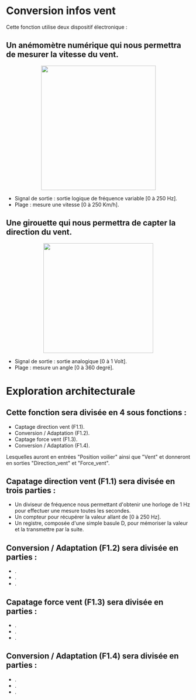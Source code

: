 # Conversion infos vent

Cette fonction utilise deux dispositif électronique :
## Un anémomètre numérique qui nous permettra de mesurer la vitesse du vent.
<p align="center">
  <img src="https://img1.bgxcdn.com/thumb/large/oaupload/banggood/images/29/15/fda1c9a0-82e2-46c5-bc91-45537a304ef2.jpg" width="313px" height="340px"/></p>

* Signal de sortie  :   sortie logique de fréquence variable [0 à 250 Hz].
* Plage             :   mesure une vitesse [0 à 250 Km/h].

## Une girouette qui nous permettra de capter la direction du vent.
<p align="center">
  <img src="https://i.ebayimg.com/images/g/PoEAAOSwm4Na~Nht/s-l300.jpg" width="300px" height="300px"/></p>

* Signal de sortie  :   sortie analogique [0 à 1 Volt].
* Plage             :   mesure un angle [0 à 360 degré].

# Exploration architecturale

## Cette fonction sera divisée en 4 sous fonctions :
+ Captage direction vent (F1.1).
+ Conversion / Adaptation (F1.2).
+ Captage force vent (F1.3).
+ Conversion / Adaptation (F1.4).

Lesquelles auront en entrées "Position voilier" ainsi que "Vent" et donneront en sorties "Direction_vent" et "Force_vent".

## Capatage direction vent (F1.1) sera divisée en trois parties :

+ Un diviseur de fréquence nous permettant d'obtenir une horloge de 1 Hz pour effectuer une mesure toutes les secondes.
+ Un compteur pour récupérer la valeur allant de [0 à 250 Hz].
+ Un registre, composée d'une simple basule D, pour mémoriser la valeur et la transmettre par la suite.

## Conversion / Adaptation (F1.2) sera divisée en  parties :

+ .
+ .
+ .

## Capatage force vent (F1.3) sera divisée en  parties :

+ .
+ .
+ .

## Conversion / Adaptation (F1.4) sera divisée en  parties :

+ .
+ .
+ .